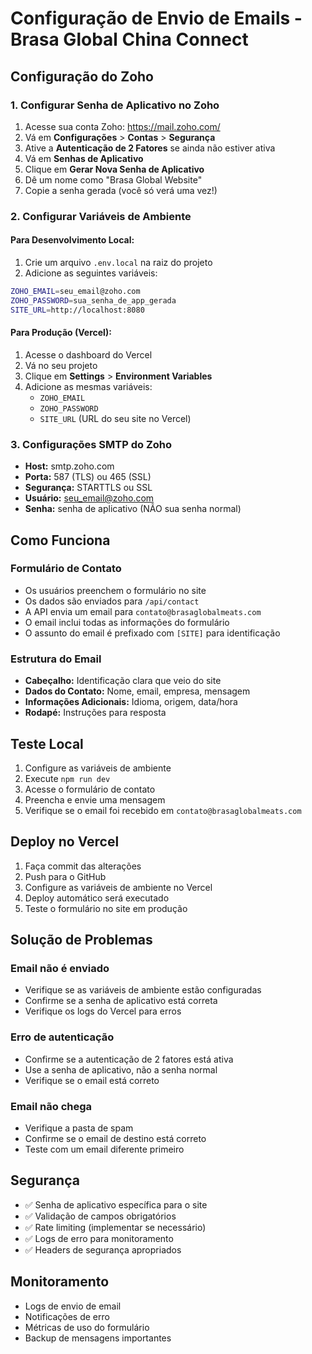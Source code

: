 # Configuração de Envio de Emails - Brasa Global China Connect

## Configuração do Zoho

### 1. Configurar Senha de Aplicativo no Zoho

1. Acesse sua conta Zoho: https://mail.zoho.com/
2. Vá em **Configurações** > **Contas** > **Segurança**
3. Ative a **Autenticação de 2 Fatores** se ainda não estiver ativa
4. Vá em **Senhas de Aplicativo**
5. Clique em **Gerar Nova Senha de Aplicativo**
6. Dê um nome como "Brasa Global Website"
7. Copie a senha gerada (você só verá uma vez!)

### 2. Configurar Variáveis de Ambiente

#### Para Desenvolvimento Local:
1. Crie um arquivo `.env.local` na raiz do projeto
2. Adicione as seguintes variáveis:

```bash
ZOHO_EMAIL=seu_email@zoho.com
ZOHO_PASSWORD=sua_senha_de_app_gerada
SITE_URL=http://localhost:8080
```

#### Para Produção (Vercel):
1. Acesse o dashboard do Vercel
2. Vá no seu projeto
3. Clique em **Settings** > **Environment Variables**
4. Adicione as mesmas variáveis:
   - `ZOHO_EMAIL`
   - `ZOHO_PASSWORD`
   - `SITE_URL` (URL do seu site no Vercel)

### 3. Configurações SMTP do Zoho

- **Host:** smtp.zoho.com
- **Porta:** 587 (TLS) ou 465 (SSL)
- **Segurança:** STARTTLS ou SSL
- **Usuário:** seu_email@zoho.com
- **Senha:** senha de aplicativo (NÃO sua senha normal)

## Como Funciona

### Formulário de Contato
- Os usuários preenchem o formulário no site
- Os dados são enviados para `/api/contact`
- A API envia um email para `contato@brasaglobalmeats.com`
- O email inclui todas as informações do formulário
- O assunto do email é prefixado com `[SITE]` para identificação

### Estrutura do Email
- **Cabeçalho:** Identificação clara que veio do site
- **Dados do Contato:** Nome, email, empresa, mensagem
- **Informações Adicionais:** Idioma, origem, data/hora
- **Rodapé:** Instruções para resposta

## Teste Local

1. Configure as variáveis de ambiente
2. Execute `npm run dev`
3. Acesse o formulário de contato
4. Preencha e envie uma mensagem
5. Verifique se o email foi recebido em `contato@brasaglobalmeats.com`

## Deploy no Vercel

1. Faça commit das alterações
2. Push para o GitHub
3. Configure as variáveis de ambiente no Vercel
4. Deploy automático será executado
5. Teste o formulário no site em produção

## Solução de Problemas

### Email não é enviado
- Verifique se as variáveis de ambiente estão configuradas
- Confirme se a senha de aplicativo está correta
- Verifique os logs do Vercel para erros

### Erro de autenticação
- Confirme se a autenticação de 2 fatores está ativa
- Use a senha de aplicativo, não a senha normal
- Verifique se o email está correto

### Email não chega
- Verifique a pasta de spam
- Confirme se o email de destino está correto
- Teste com um email diferente primeiro

## Segurança

- ✅ Senha de aplicativo específica para o site
- ✅ Validação de campos obrigatórios
- ✅ Rate limiting (implementar se necessário)
- ✅ Logs de erro para monitoramento
- ✅ Headers de segurança apropriados

## Monitoramento

- Logs de envio de email
- Notificações de erro
- Métricas de uso do formulário
- Backup de mensagens importantes
